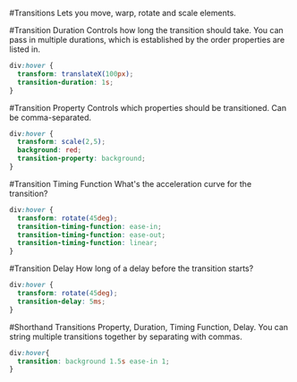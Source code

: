#Transitions
Lets you move, warp, rotate and scale elements.


#Transition Duration
Controls how long the transition should take. You can pass in multiple durations, which is established by the order properties are listed in.

```css
div:hover {
  transform: translateX(100px);
  transition-duration: 1s;
}
```

#Transition Property
Controls which properties should be transitioned. Can be comma-separated.

```css
div:hover {
  transform: scale(2,5);
  background: red;
  transition-property: background;
}
```

#Transition Timing Function
What's the acceleration curve for the transition?

```css
div:hover {
  transform: rotate(45deg);
  transition-timing-function: ease-in;
  transition-timing-function: ease-out;
  transition-timing-function: linear;
}
```

#Transition Delay
How long of a delay before the transition starts?
```css
div:hover {
  transform: rotate(45deg);
  transition-delay: 5ms;
}
```

#Shorthand Transitions
Property, Duration, Timing Function, Delay. You can string multiple transitions together by separating with commas.

```css
div:hover{
  transition: background 1.5s ease-in 1;
}
```
